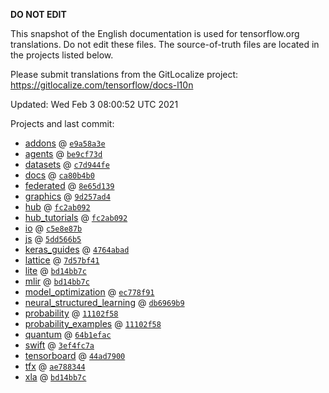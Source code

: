 __DO NOT EDIT__

This snapshot of the English documentation is used for tensorflow.org
translations. Do not edit these files. The source-of-truth files are located in
the projects listed below.

Please submit translations from the GitLocalize project: https://gitlocalize.com/tensorflow/docs-l10n

Updated: Wed Feb  3 08:00:52 UTC 2021

Projects and last commit:

- [addons](https://github.com/tensorflow/addons/tree/master/docs) @ <a href='https://github.com/tensorflow/addons/commit/e9a58a3ef5b17eba67810ba28af66ee586a4ef24'><code>e9a58a3e</code></a>
- [agents](https://github.com/tensorflow/agents/tree/master/docs) @ <a href='https://github.com/tensorflow/agents/commit/be9cf73d16416e63e89b6219cce80c50a421013f'><code>be9cf73d</code></a>
- [datasets](https://github.com/tensorflow/datasets/tree/master/docs) @ <a href='https://github.com/tensorflow/datasets/commit/c7d944feec02db17e303588af38b3226cd38c7f9'><code>c7d944fe</code></a>
- [docs](https://github.com/tensorflow/docs/tree/master/site/en) @ <a href='https://github.com/tensorflow/docs/commit/ca80b4b0fa4d49d2ac4e10d0f7f229caafd0b589'><code>ca80b4b0</code></a>
- [federated](https://github.com/tensorflow/federated/tree/master/docs) @ <a href='https://github.com/tensorflow/federated/commit/8e65d139c21551780fe7cd3029bd91fe3e0e02b6'><code>8e65d139</code></a>
- [graphics](https://github.com/tensorflow/graphics/tree/master/tensorflow_graphics/g3doc) @ <a href='https://github.com/tensorflow/graphics/commit/9d257ad4a72ccf65e4349910b9fff7c0a5648073'><code>9d257ad4</code></a>
- [hub](https://github.com/tensorflow/hub/tree/master/docs) @ <a href='https://github.com/tensorflow/hub/commit/fc2ab092530e0d73b725198c3624b7330cf91d9b'><code>fc2ab092</code></a>
- [hub_tutorials](https://github.com/tensorflow/hub/tree/master/examples/colab) @ <a href='https://github.com/tensorflow/hub/commit/fc2ab092530e0d73b725198c3624b7330cf91d9b'><code>fc2ab092</code></a>
- [io](https://github.com/tensorflow/io/tree/master/docs) @ <a href='https://github.com/tensorflow/io/commit/c5e8e87baaddfb5ef852810e76349b9db8c275bc'><code>c5e8e87b</code></a>
- [js](https://github.com/tensorflow/tfjs-website/tree/master/docs) @ <a href='https://github.com/tensorflow/tfjs-website/commit/5dd566b56c4dddc94ee7ddf72751e9c697d5a605'><code>5dd566b5</code></a>
- [keras_guides](https://github.com/tensorflow/docs/tree/snapshot-keras/site/en/guide/keras) @ <a href='https://github.com/tensorflow/docs/commit/4764abad680f9698f8ba9ace121ac9d0d9cb69af'><code>4764abad</code></a>
- [lattice](https://github.com/tensorflow/lattice/tree/master/docs) @ <a href='https://github.com/tensorflow/lattice/commit/7d57bf41cd73dd8d8c546fb41f93ef7557f68fe3'><code>7d57bf41</code></a>
- [lite](https://github.com/tensorflow/tensorflow/tree/master/tensorflow/lite/g3doc) @ <a href='https://github.com/tensorflow/tensorflow/commit/bd14bb7cf4dffbf9be2041361855372aa48d5977'><code>bd14bb7c</code></a>
- [mlir](https://github.com/tensorflow/tensorflow/tree/master/tensorflow/compiler/mlir/g3doc) @ <a href='https://github.com/tensorflow/tensorflow/commit/bd14bb7cf4dffbf9be2041361855372aa48d5977'><code>bd14bb7c</code></a>
- [model_optimization](https://github.com/tensorflow/model-optimization/tree/master/tensorflow_model_optimization/g3doc) @ <a href='https://github.com/tensorflow/model-optimization/commit/ec778f9166258aa3648dac2a1eb16c634da46244'><code>ec778f91</code></a>
- [neural_structured_learning](https://github.com/tensorflow/neural-structured-learning/tree/master/g3doc) @ <a href='https://github.com/tensorflow/neural-structured-learning/commit/db6969b91e95a6a77cc9e94613377504a8565bc0'><code>db6969b9</code></a>
- [probability](https://github.com/tensorflow/probability/tree/master/tensorflow_probability/g3doc) @ <a href='https://github.com/tensorflow/probability/commit/11102f58c7abc2511284ba353c58cd56dec06d85'><code>11102f58</code></a>
- [probability_examples](https://github.com/tensorflow/probability/tree/master/tensorflow_probability/examples/jupyter_notebooks) @ <a href='https://github.com/tensorflow/probability/commit/11102f58c7abc2511284ba353c58cd56dec06d85'><code>11102f58</code></a>
- [quantum](https://github.com/tensorflow/quantum/tree/master/docs) @ <a href='https://github.com/tensorflow/quantum/commit/64b1efac36cd5b5026c8303bd107766a763987d8'><code>64b1efac</code></a>
- [swift](https://github.com/tensorflow/swift/tree/main/docs/site) @ <a href='https://github.com/tensorflow/swift/commit/3ef4fc7aaeeffa0420e2c357be95cc5ae531fccd'><code>3ef4fc7a</code></a>
- [tensorboard](https://github.com/tensorflow/tensorboard/tree/master/docs) @ <a href='https://github.com/tensorflow/tensorboard/commit/44ad79002a4a4d187f470d8d56ceecdfa8c02831'><code>44ad7900</code></a>
- [tfx](https://github.com/tensorflow/tfx/tree/master/docs) @ <a href='https://github.com/tensorflow/tfx/commit/ae7883444678b1a88a0eb5bcd3d54efb6afb96a5'><code>ae788344</code></a>
- [xla](https://github.com/tensorflow/tensorflow/tree/master/tensorflow/compiler/xla/g3doc) @ <a href='https://github.com/tensorflow/tensorflow/commit/bd14bb7cf4dffbf9be2041361855372aa48d5977'><code>bd14bb7c</code></a>

